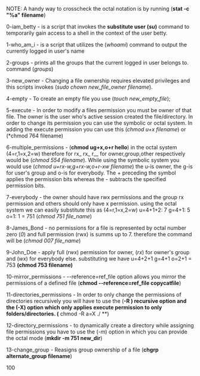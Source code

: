 NOTE: A handy way to crosscheck the octal notation is by running (**stat -c "%a" filename**)

0-iam_betty - is a script that invokes the **substitute user (*su*)** command to temporarily gain access to a shell in the context of the user betty.

1-who_am_i - is a script that utilizes the (*whoami*) command to output the currently logged in user's name

2-groups - prints all the groups that the current logged in user belongs to. command (*groups*)

3-new_owner - Changing a file ownership requires elevated privileges and this scripts invokes (*sudo chown new_file_owner filename*).

4-empty - To create an empty file you use (*touch new_empty_file*);

5-execute - In order to modify a files permission you must be owner of that file. The owner is the user who's active session created the file/directory. In order to change its permission you can use the symbolic or octal system. In adding the execute permission you can use this (*chmod u+x filename*) or (*chmod 764 filename)

6-multiple_permissions - (**chmod ug+x,o+r hello**)  in the octal system (4=r,1=x,2=w) therefore for rx_ rx_ r__  for owner,group,other respectively would be (*chmod 554 filename*). While using the symbolic system you would use (*chmod u+rx-w,g+rx-w,o+r-xw filename*) the u-is owner, the g-is for user's group and o-is for everybody. The + preceding the symbol applies the permission bits whereas the - subtracts the specified permission bits.

7-everybody - the owner should have rwx permissions and the group rx permission and others should only have x permission. using the octal system we can easily substitute this as (4=r,1=x,2=w) u=4+1+2: 7 g=4+1: 5 o=1: 1 = 751 (*chmod 751 file_name*)

8-James_Bond - no permissions for a file is represented by octal number zero (*0*) and full permission (rwx) is summs up to 7. therefore the command will be (*chmod 007 file_name*)

9-John_Doe - apply full (*rwx*) permission for owner, (*rx*) for owner's group and (*wx*) for everybody else. substituting we have u=4+2+1 g=4+1 o=2+1 = 753
**(chmod 753 filename)**

10-mirror_permissions - --reference=ref_file option allows you mirror the permissions of a defined file (**chmod --reference=ref_file copycatfile**)

11-directories_permissions - In order to only change the permissions of directories recursively you will have to use the (**-R **) recursive option and the (**-X) option which only applies execute permission to only folders/directories.
(** chmod -R a=X ./ **)

12-directory_permissions - to dynamically create a directory while assigning file permissions you have to use the (*-m*) option in which you can provide the octal mode (**mkdir -m 751 new_dir**)  

13-change_group - Reasigns group ownership of a file (**chgrp alternate_group filename**)

100


